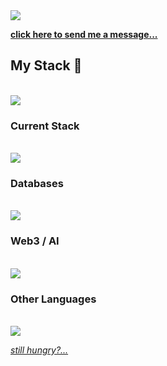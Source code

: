 <img src='https://komarev.com/ghpvc/?username=coreydemarse&color=008080' />

**[click here to send me a message...](https://coreydemarse.com/contact.html)**

## My Stack 🥞 
<br />
<img src="https://skillicons.dev/icons?i=linux,vscode,git,docker,nginx" />

### Current Stack
<br />
<img src="https://skillicons.dev/icons?i=vue,bun,ts,ruby,zig,rust" />

### Databases
<br />
<img src="https://skillicons.dev/icons?i=postgres,redis,mongodb" />

### Web3 / AI
<br />
<img src="https://go-skill-icons.vercel.app/api/icons?i=wasm,tensorflow,solidity,mojo,python&theme=dark" />

### Other Languages
<br />
<img src="https://skillicons.dev/icons?i=elixir,php,cs,vala,bash"/>

*[still hungry?...](https://github.com/stars/coreydemarse/lists/my-stack)*

